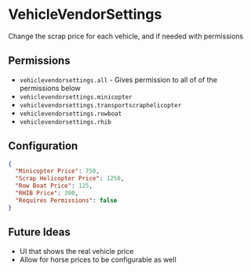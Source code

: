 # VehicleVendorSettings
Change the scrap price for each vehicle, and if needed with permissions

## Permissions
*  ``vehiclevendorsettings.all`` - Gives permission to all of of the permissions below
*  ``vehiclevendorsettings.minicopter``
*  ``vehiclevendorsettings.transportscraphelicopter``
* ``vehiclevendorsettings.rowboat``
* ``vehiclevendorsettings.rhib``
## Configuration

``` json
{
  "Minicopter Price": 750,
  "Scrap Helicopter Price": 1250,
  "Row Boat Price": 125,
  "RHIB Price": 300,
  "Requires Permissions": false
}
```

## Future Ideas

* UI that shows the real vehicle price
* Allow for horse prices to be configurable as well
